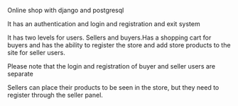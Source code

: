 Online shop with django and postgresql

It has an authentication and login and registration and exit system

It has two levels for users. Sellers and buyers.Has a shopping cart for buyers and has the ability to register the store and add store products to the site for seller users.

Please note that the login and registration of buyer and seller users are separate

Sellers can place their products to be seen in the store, but they need to register through the seller panel.
